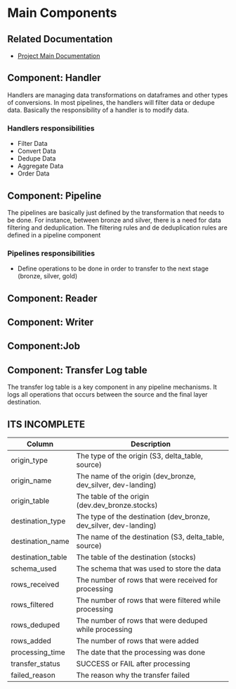 # Main Components

## Related Documentation
- [Project Main Documentation](../../../README.md)

## Component: Handler
Handlers are managing data transformations on dataframes and other types of conversions. In most pipelines, the handlers will filter data or dedupe data. Basically the responsibility of a handler is to modify data.

### Handlers responsibilities
- Filter Data
- Convert Data
- Dedupe Data
- Aggregate Data
- Order Data

## Component: Pipeline
The pipelines are basically just defined by the transformation that needs to be done. For instance, between bronze and silver, there is a need for data filtering and deduplication. The filtering rules and de deduplication rules are defined in a pipeline component

### Pipelines responsibilities
- Define operations to be done in order to transfer to the next stage (bronze, silver, gold)

## Component: Reader

## Component: Writer

## Component:Job

## Component: Transfer Log table
The transfer log table is a key component in any pipeline mechanisms. It logs all operations that occurs between the source and the final layer destination.


## ITS INCOMPLETE
| Column  | Description |
| ------------- | ------------- |
| origin_type  | The type of the origin (S3, delta_table, source)  |
| origin_name  | The name of the origin (dev_bronze, dev_silver, dev-landing)  |
| origin_table  | The table of the origin (dev.dev_bronze.stocks)  |
| destination_type  | The type of the destination (dev_bronze, dev_silver, dev-landing)  |
| destination_name  | The name of the destination (S3, delta_table, source)  |
| destination_table  | The table of the destination (stocks)  |
| schema_used  | The schema that was used to store the data  |
| rows_received  | The number of rows that were received for processing  |
| rows_filtered  | The number of rows that were filtered while processing  |
| rows_deduped  | The number of rows that were deduped while processing  |
| rows_added  | The number of rows that were added  |
| processing_time  | The date that the processing was done  |
| transfer_status  | SUCCESS or FAIL after processing  |
| failed_reason  | The reason why the transfer failed  |

